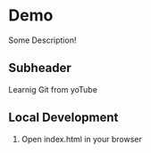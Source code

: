 # Demo
Some Description!

## Subheader
Learnig Git from yoTube

## Local Development

1. Open index.html in your browser 